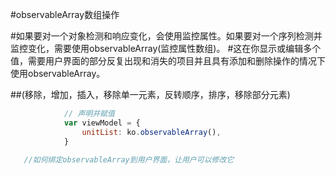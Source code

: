 


#observableArray数组操作


#如果要对一个对象检测和响应变化，会使用监控属性。如果要对一个序列检测并监控变化，需要使用observableArray(监控属性数组)。
#这在你显示或编辑多个值，需要用户界面的部分反复出现和消失的项目并且具有添加和删除操作的情况下使用observableArray。


##(移除，增加，插入，移除单一元素，反转顺序，排序，移除部分元素)


```js
            // 声明并赋值
            var viewModel = {
                unitList: ko.observableArray(),
            }
```
```js
   //如何绑定observableArray到用户界面，让用户可以修改它





```

